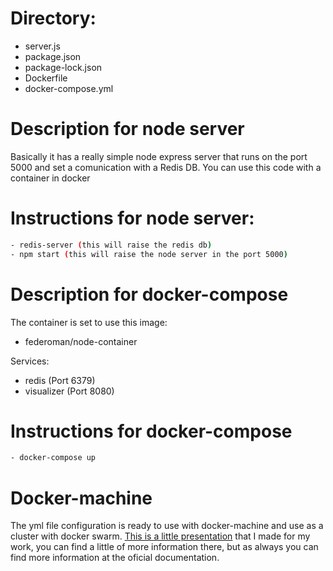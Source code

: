 # Directory:

- server.js
- package.json
- package-lock.json
- Dockerfile
- docker-compose.yml


# Description for node server
Basically it has a really simple node express server that runs on the port 5000
and set a comunication with a Redis DB. You can use this code with a container in docker


# Instructions for node server:
```sh
- redis-server (this will raise the redis db)
- npm start (this will raise the node server in the port 5000)
```

# Description for docker-compose
The container is set to use this image:
- federoman/node-container

Services:
- redis (Port 6379)
- visualizer (Port 8080)


# Instructions for docker-compose
```sh
- docker-compose up 
```

# Docker-machine
The yml file configuration is ready to use with docker-machine and use as a cluster with docker swarm.
[This is a little presentation](https://docs.google.com/presentation/d/1waV7Ce4FYWpx10brVeX-TqwnqlvyFUauDvTg6hvetV0/edit?usp=sharing) that I made for my work, you can find a little of more information there, but as always you can find more information at the oficial documentation.

